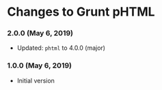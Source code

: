 # Changes to Grunt pHTML

### 2.0.0 (May 6, 2019)

- Updated: `phtml` to 4.0.0 (major)

### 1.0.0 (May 6, 2019)

- Initial version
